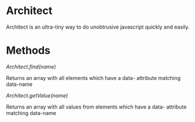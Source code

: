 # Architect

Architect is an ultra-tiny way to do unobtrusive javascript quickly and easily. 

# Methods

*Architect.find(name)*

Returns an array with all elements which have a data- attribute matching data-name


*Architect.getValue(name)*

Returns an array with all values from elements which have a data- attribute matching data-name
